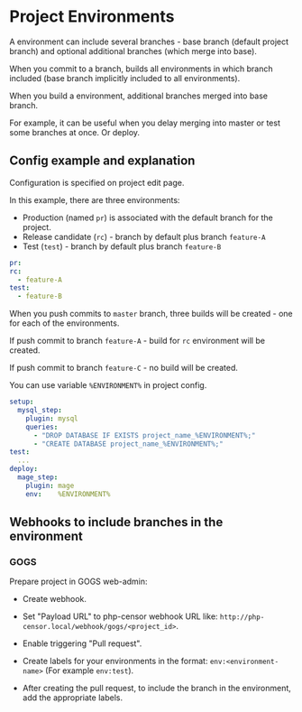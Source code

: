 Project Environments
====================

A environment can include several branches - base branch (default project branch) and optional additional branches 
(which merge into base).

When you commit to a branch, builds all environments in which branch included (base branch implicitly included to all 
environments).

When you build a environment, additional branches merged into base branch.

For example, it can be useful when you delay merging into master or test some branches at once. Or deploy.


Config example and explanation
------------------------------
Configuration is specified on project edit page.

In this example, there are three environments:
* Production (named `pr`) is associated with the default branch for the project.
* Release candidate (`rc`) - branch by default plus branch `feature-A`
* Test (`test`) - branch by default plus branch `feature-B`

```yml
pr:
rc:
  - feature-A
test:
  - feature-B
```

When you push commits to `master` branch, three builds will be created - one for each of the environments.

If push commit to branch `feature-A` - build for `rc` environment will be created.

If push commit to branch `feature-C` - no build will be created.

You can use variable `%ENVIRONMENT%` in project config.

```yml
setup:
  mysql_step:
    plugin: mysql
    queries:
      - "DROP DATABASE IF EXISTS project_name_%ENVIRONMENT%;"
      - "CREATE DATABASE project_name_%ENVIRONMENT%;"
test:
  ...
deploy:
  mage_step:
    plugin: mage
    env:    %ENVIRONMENT%
```


Webhooks to include branches in the environment
-----------------------------------------------

### GOGS

Prepare project in GOGS web-admin:

* Create webhook.

* Set "Payload URL" to php-censor webhook URL like: `http://php-censor.local/webhook/gogs/<project_id>`.

* Enable triggering "Pull request".

* Create labels for your environments in the format: `env:<environment-name>` (For example `env:test`).

* After creating the pull request, to include the branch in the environment, add the appropriate labels.
